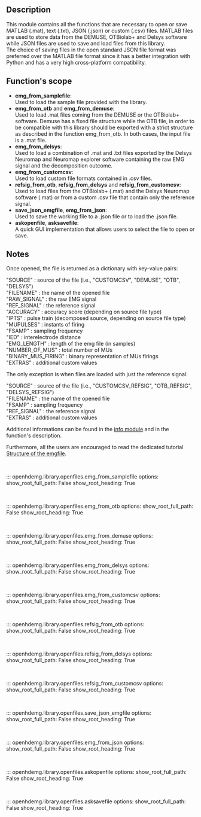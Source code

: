 Description
-----------
This module contains all the functions that are necessary to open or save MATLAB (.mat), text (.txt), JSON (.json) or custom (.csv) files. MATLAB files are used to store data from the DEMUSE, OTBiolab+ and Delsys software while JSON files are used to save and load files from this library.<br>
The choice of saving files in the open standard JSON file format was preferred over the MATLAB file format since it has a better integration with Python and has a very high cross-platform compatibility.

Function's scope
----------------
- **emg_from_samplefile**:<br>
    Used to load the sample file provided with the library.
- **emg_from_otb** and **emg_from_demuse**:<br>
    Used to load .mat files coming from the DEMUSE or the OTBiolab+ software. Demuse has a fixed file structure while the OTB file, in order to be compatible with this library should be exported with a strict structure as described in the function emg_from_otb. In both cases, the input file is a .mat file.
- **emg_from_delsys**:<br>
    Used to load a combination of .mat and .txt files exported by the Delsys Neuromap and Neuromap explorer software containing the raw EMG signal and the decomposition outcome.
- **emg_from_customcsv**:<br>
    Used to load custom file formats contained in .csv files.
- **refsig_from_otb**, **refsig_from_delsys** and **refsig_from_customcsv**:<br>
    Used to load files from the OTBiolab+ (.mat) and the Delsys Neuromap software (.mat) or from a custom .csv file that contain only the reference signal.
- **save_json_emgfile**, **emg_from_json**:<br>
    Used to save the working file to a .json file or to load the .json file.
- **askopenfile**, **asksavefile**:<br>
    A quick GUI implementation that allows users to select the file to open or save.

Notes
-----
Once opened, the file is returned as a dictionary with key-value pairs:<br>

"SOURCE" : source of the file (i.e., "CUSTOMCSV", "DEMUSE", "OTB", "DELSYS")<br>
"FILENAME" : the name of the opened file<br>
"RAW_SIGNAL" : the raw EMG signal<br>
"REF_SIGNAL" : the reference signal<br>
"ACCURACY" : accuracy score (depending on source file type)<br>
"IPTS" : pulse train (decomposed source, depending on source file type)<br>
"MUPULSES" : instants of firing<br>
"FSAMP" : sampling frequency<br>
"IED" : interelectrode distance<br>
"EMG_LENGTH" : length of the emg file (in samples)<br>
"NUMBER_OF_MUS" : total number of MUs<br>
"BINARY_MUS_FIRING" : binary representation of MUs firings<br>
"EXTRAS" : additional custom values<br>

The only exception is when files are loaded with just the reference signal:

"SOURCE" : source of the file (i.e., "CUSTOMCSV_REFSIG", "OTB_REFSIG", "DELSYS_REFSIG")<br>
"FILENAME" : the name of the opened file<br>
"FSAMP" : sampling frequency<br>
"REF_SIGNAL" : the reference signal<br>
"EXTRAS" : additional custom values<br>

Additional informations can be found in the
[info module](api_info.md#openhdemg.library.info.info.data) and in the
function's description.

Furthermore, all the users are encouraged to read the dedicated tutorial [Structure of the emgfile](tutorials/emgfile_structure.md).

<br/>

::: openhdemg.library.openfiles.emg_from_samplefile
    options:
        show_root_full_path: False
        show_root_heading: True

<br/>

::: openhdemg.library.openfiles.emg_from_otb
    options:
        show_root_full_path: False
        show_root_heading: True

<br/>

::: openhdemg.library.openfiles.emg_from_demuse
    options:
        show_root_full_path: False
        show_root_heading: True

<br/>

::: openhdemg.library.openfiles.emg_from_delsys
    options:
        show_root_full_path: False
        show_root_heading: True

<br/>

::: openhdemg.library.openfiles.emg_from_customcsv
    options:
        show_root_full_path: False
        show_root_heading: True

<br/>

::: openhdemg.library.openfiles.refsig_from_otb
    options:
        show_root_full_path: False
        show_root_heading: True

<br/>

::: openhdemg.library.openfiles.refsig_from_delsys
    options:
        show_root_full_path: False
        show_root_heading: True

<br/>

::: openhdemg.library.openfiles.refsig_from_customcsv
    options:
        show_root_full_path: False
        show_root_heading: True

<br/>

::: openhdemg.library.openfiles.save_json_emgfile
    options:
        show_root_full_path: False
        show_root_heading: True

<br/>

::: openhdemg.library.openfiles.emg_from_json
    options:
        show_root_full_path: False
        show_root_heading: True

<br/>

::: openhdemg.library.openfiles.askopenfile
    options:
        show_root_full_path: False
        show_root_heading: True

<br/>

::: openhdemg.library.openfiles.asksavefile
    options:
        show_root_full_path: False
        show_root_heading: True

<br/>
